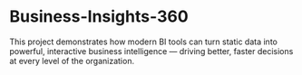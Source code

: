 # Business-Insights-360
This project demonstrates how modern BI tools can turn static data into powerful, interactive business intelligence — driving better, faster decisions at every level of the organization.
